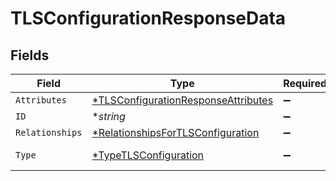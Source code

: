 # TLSConfigurationResponseData


## Fields

| Field                                                                                            | Type                                                                                             | Required                                                                                         | Description                                                                                      | Example                                                                                          |
| ------------------------------------------------------------------------------------------------ | ------------------------------------------------------------------------------------------------ | ------------------------------------------------------------------------------------------------ | ------------------------------------------------------------------------------------------------ | ------------------------------------------------------------------------------------------------ |
| `Attributes`                                                                                     | [*TLSConfigurationResponseAttributes](../../models/shared/tlsconfigurationresponseattributes.md) | :heavy_minus_sign:                                                                               | N/A                                                                                              |                                                                                                  |
| `ID`                                                                                             | **string*                                                                                        | :heavy_minus_sign:                                                                               | N/A                                                                                              | t7CguUGZzb2W9Euo5FoKa                                                                            |
| `Relationships`                                                                                  | [*RelationshipsForTLSConfiguration](../../models/shared/relationshipsfortlsconfiguration.md)     | :heavy_minus_sign:                                                                               | N/A                                                                                              |                                                                                                  |
| `Type`                                                                                           | [*TypeTLSConfiguration](../../models/shared/typetlsconfiguration.md)                             | :heavy_minus_sign:                                                                               | Resource type                                                                                    |                                                                                                  |